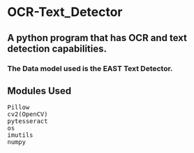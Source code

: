 # OCR-Text_Detector
## A python program that has OCR and text detection capabilities. 

### The Data model used is the EAST Text Detector. 

## Modules Used
<pre>
Pillow
cv2(OpenCV)
pytesseract
os
imutils
numpy
</pre>




